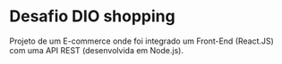 # Desafio DIO shopping
 
Projeto de um E-commerce onde foi integrado um Front-End (React.JS) com uma API REST (desenvolvida em Node.js). 
